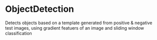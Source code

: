 # ObjectDetection
Detects objects based on a template generated from positive & negative test images, using gradient featuers of an image and sliding window classification
